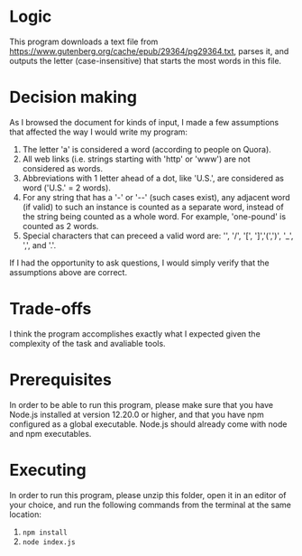 # Logic

This program downloads a text file from https://www.gutenberg.org/cache/epub/29364/pg29364.txt, parses it, and outputs the letter (case-insensitive) that starts the most words in this file.

# Decision making

As I browsed the document for kinds of input, I made a few assumptions that affected the way I would write my program:

1. The letter 'a' is considered a word (according to people on Quora).
2. All web links (i.e. strings starting with 'http' or 'www') are not considered as words.
3. Abbreviations with 1 letter ahead of a dot, like 'U.S.', are considered as word ('U.S.' = 2 words).
4. For any string that has a '-' or '--' (such cases exist), any adjacent word (if valid) to such an instance is counted as a separate word, instead of the string being counted as a whole word. For example, 'one-pound' is counted as 2 words.
5. Special characters that can preceed a valid word are: '\', '/', '[', ']','(',')', '_', ',', and '.'.

If I had the opportunity to ask questions, I would simply verify that the assumptions above are correct. 

# Trade-offs

I think the program accomplishes exactly what I expected given the complexity of the task and avaliable tools.

# Prerequisites

In order to be able to run this program, please make sure that you have Node.js installed at version 12.20.0 or higher, and that you have npm configured as a global executable. Node.js should already come with node and npm executables.

# Executing

In order to run this program, please unzip this folder, open it in an editor of your choice, and run the following commands from the terminal at the same location:

1. `npm install`
2. `node index.js`

